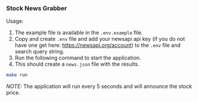 ### Stock News Grabber

Usage:

1. The example file is available in the `.env.example` file.
2. Copy and create `.env` file and add your newsapi api key (if you do not have one get here: https://newsapi.org/account) to the `.env` file and search query string.
3. Run the following command to start the application.
4. This should create a `news.json` file with the results.


```bash
make run
```

_*NOTE:*_ The application will run every 5 seconds and will announce the stock price.

